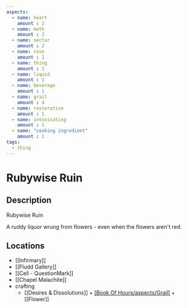 ```yaml
---
aspects: 
  - name: heart
    amount : 2
  - name: moth
    amount : 2
  - name: nectar
    amount : 2
  - name: rose
    amount : 2
  - name: thing
    amount : 1
  - name: liquid
    amount : 1
  - name: beverage
    amount : 1
  - name: grail
    amount : 4
  - name: restorative
    amount : 1
  - name: intoxicating
    amount : 1
  - name: "cooking ingredient"
    amount : 1
tags:
  - thing
---
```


# Rubywise Ruin

## Description
Rubywise Ruin

A ruddy liquor wrung from flowers - even when the flowers aren't red.
## Locations
- [[Infirmary]]
- [[Fludd Gallery]]
- [[Cell - QuestionMark]]
- [[Chapel Malachite]]
- crafting
	- [[Desires & Dissolutions]] + [[Book Of Hours/aspects/Grail]](10) +[[Flower]]